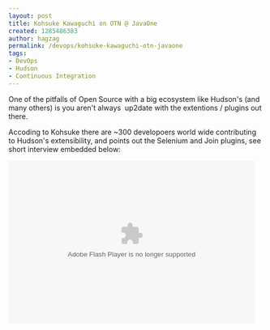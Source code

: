 ```yaml
---
layout: post
title: Kohsuke Kawaguchi on OTN @ JavaOne
created: 1285486383
author: hagzag
permalink: /devops/kohsuke-kawaguchi-otn-javaone
tags:
- DevOps
- Hudson
- Continuous Integration
---
```

<p>One of the pitfalls of Open Source with a big ecosystem like Hudson's (and many others) is you aren't always&nbsp; up2date with the extentions / plugins out there.</p>
<p>Accoding to Kohsuke there are ~300 developoers world wide contributing to Hudson's extensibility, and points out the Selenium and Join plugins, see short interview embedded below:</p>
<p><object width="486" height="322" codebase="http://download.macromedia.com/pub/shockwave/cabs/flash/swflash.cab#version=9,0,47,0" classid="clsid:D27CDB6E-AE6D-11cf-96B8-444553540000" id="flashObj">
<param value="http://c.brightcove.com/services/viewer/federated_f9?isVid=1" name="movie" />
<param value="#FFFFFF" name="bgcolor" />
<param value="videoId=610282501001&amp;linkBaseURL=http%3A%2F%2Fmedianetwork.oracle.com%2Fmedia%2Fshow%2F15622&amp;playerID=1640183659&amp;playerKey=AQ%2E%2E,AAAAAFcSbzI%2E,OkyYKKfkn3za9MF0qI3Ufg1AerdkqfR3&amp;domain=embed&amp;dynamicStreaming=true" name="flashVars" />
<param value="http://admin.brightcove.com" name="base" />
<param value="false" name="seamlesstabbing" />
<param value="true" name="allowFullScreen" />
<param value="true" name="swLiveConnect" />
<param value="always" name="allowScriptAccess" /><embed width="486" height="322" pluginspage="http://www.macromedia.com/shockwave/download/index.cgi?P1_Prod_Version=ShockwaveFlash" allowscriptaccess="always" swliveconnect="true" allowfullscreen="true" type="application/x-shockwave-flash" seamlesstabbing="false" name="flashObj" base="http://admin.brightcove.com" flashvars="videoId=610282501001&amp;linkBaseURL=http%3A%2F%2Fmedianetwork.oracle.com%2Fmedia%2Fshow%2F15622&amp;playerID=1640183659&amp;playerKey=AQ%2E%2E,AAAAAFcSbzI%2E,OkyYKKfkn3za9MF0qI3Ufg1AerdkqfR3&amp;domain=embed&amp;dynamicStreaming=true" bgcolor="#FFFFFF" src="http://c.brightcove.com/services/viewer/federated_f9?isVid=1"></embed></object></p>
